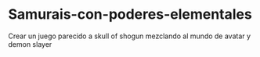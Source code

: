 # Samurais-con-poderes-elementales
Crear un juego parecido a skull of shogun mezclando al mundo de avatar y demon slayer
